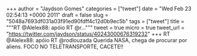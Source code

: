 
+++
author = "Jaydson Gomes"
categories = ["tweet"]
date = "Wed Feb 23 02:54:13 +0000 2011"
draft = false
slug = "5048a7693df031a03f91ed90fdff4c12d0b9ec5b"
tags = ["tweet"]
title = """RT @Alelex88: apóio RT @r..."""
tweet = true
micro = true
tweet_url = "https://twitter.com/jaydson/status/40243000676319232"
+++
RT @Alelex88: apóio RT @rodlouzada Querida NASA, chega de procurar por aliens. FOCO NO TELETRANSPORTE, CACETE!!

